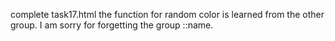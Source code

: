 complete task17.html
the function for random color is learned from the other group. I am sorry for forgetting the group ::name.

